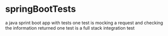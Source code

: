 # springBootTests
a java sprint boot app with tests 
one test is mocking a request and checking the information returned
one test is a full stack integration test
